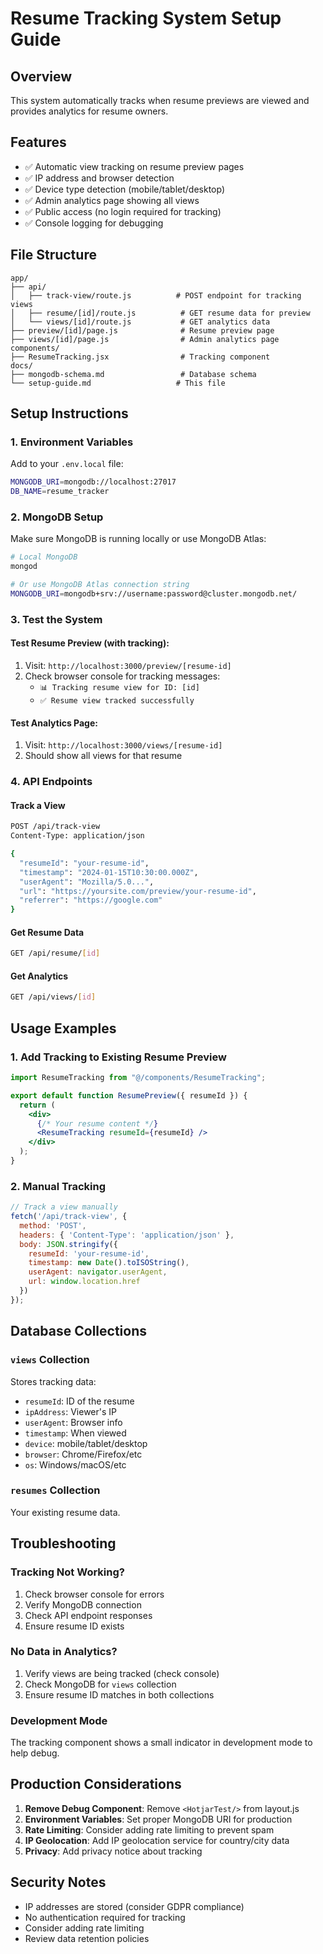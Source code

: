 # Resume Tracking System Setup Guide

## Overview
This system automatically tracks when resume previews are viewed and provides analytics for resume owners.

## Features
- ✅ Automatic view tracking on resume preview pages
- ✅ IP address and browser detection
- ✅ Device type detection (mobile/tablet/desktop)
- ✅ Admin analytics page showing all views
- ✅ Public access (no login required for tracking)
- ✅ Console logging for debugging

## File Structure
```
app/
├── api/
│   ├── track-view/route.js          # POST endpoint for tracking views
│   ├── resume/[id]/route.js          # GET resume data for preview
│   └── views/[id]/route.js           # GET analytics data
├── preview/[id]/page.js              # Resume preview page
├── views/[id]/page.js                # Admin analytics page
components/
├── ResumeTracking.jsx                # Tracking component
docs/
├── mongodb-schema.md                 # Database schema
└── setup-guide.md                   # This file
```

## Setup Instructions

### 1. Environment Variables
Add to your `.env.local` file:
```bash
MONGODB_URI=mongodb://localhost:27017
DB_NAME=resume_tracker
```

### 2. MongoDB Setup
Make sure MongoDB is running locally or use MongoDB Atlas:
```bash
# Local MongoDB
mongod

# Or use MongoDB Atlas connection string
MONGODB_URI=mongodb+srv://username:password@cluster.mongodb.net/
```

### 3. Test the System

#### Test Resume Preview (with tracking):
1. Visit: `http://localhost:3000/preview/[resume-id]`
2. Check browser console for tracking messages:
   - `📊 Tracking resume view for ID: [id]`
   - `✅ Resume view tracked successfully`

#### Test Analytics Page:
1. Visit: `http://localhost:3000/views/[resume-id]`
2. Should show all views for that resume

### 4. API Endpoints

#### Track a View
```bash
POST /api/track-view
Content-Type: application/json

{
  "resumeId": "your-resume-id",
  "timestamp": "2024-01-15T10:30:00.000Z",
  "userAgent": "Mozilla/5.0...",
  "url": "https://yoursite.com/preview/your-resume-id",
  "referrer": "https://google.com"
}
```

#### Get Resume Data
```bash
GET /api/resume/[id]
```

#### Get Analytics
```bash
GET /api/views/[id]
```

## Usage Examples

### 1. Add Tracking to Existing Resume Preview
```jsx
import ResumeTracking from "@/components/ResumeTracking";

export default function ResumePreview({ resumeId }) {
  return (
    <div>
      {/* Your resume content */}
      <ResumeTracking resumeId={resumeId} />
    </div>
  );
}
```

### 2. Manual Tracking
```javascript
// Track a view manually
fetch('/api/track-view', {
  method: 'POST',
  headers: { 'Content-Type': 'application/json' },
  body: JSON.stringify({
    resumeId: 'your-resume-id',
    timestamp: new Date().toISOString(),
    userAgent: navigator.userAgent,
    url: window.location.href
  })
});
```

## Database Collections

### `views` Collection
Stores tracking data:
- `resumeId`: ID of the resume
- `ipAddress`: Viewer's IP
- `userAgent`: Browser info
- `timestamp`: When viewed
- `device`: mobile/tablet/desktop
- `browser`: Chrome/Firefox/etc
- `os`: Windows/macOS/etc

### `resumes` Collection
Your existing resume data.

## Troubleshooting

### Tracking Not Working?
1. Check browser console for errors
2. Verify MongoDB connection
3. Check API endpoint responses
4. Ensure resume ID exists

### No Data in Analytics?
1. Verify views are being tracked (check console)
2. Check MongoDB for `views` collection
3. Ensure resume ID matches in both collections

### Development Mode
The tracking component shows a small indicator in development mode to help debug.

## Production Considerations

1. **Remove Debug Component**: Remove `<HotjarTest/>` from layout.js
2. **Environment Variables**: Set proper MongoDB URI for production
3. **Rate Limiting**: Consider adding rate limiting to prevent spam
4. **IP Geolocation**: Add IP geolocation service for country/city data
5. **Privacy**: Add privacy notice about tracking

## Security Notes

- IP addresses are stored (consider GDPR compliance)
- No authentication required for tracking
- Consider adding rate limiting
- Review data retention policies

